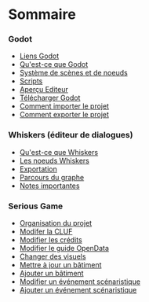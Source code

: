# Sommaire

### Godot

- [Liens Godot]
- [Qu'est-ce que Godot]
- [Système de scènes et de noeuds]
- [Scripts]
- [Aperçu Editeur]
- [Télécharger Godot]
- [Comment importer le projet]
- [Comment exporter le projet]

### Whiskers (éditeur de dialogues)

- [Qu'est-ce que Whiskers]
- [Les noeuds Whiskers]
- [Exportation]
- [Parcours du graphe]
- [Notes importantes]

### Serious Game

- [Organisation du projet]
- [Modifer la CLUF]
- [Modifier les crédits]
- [Modifier le guide OpenData]
- [Changer des visuels]
- [Mettre à jour un bâtiment]
- [Ajouter un bâtiment]
- [Modifier un événement scénaristique]
- [Ajouter un événement scénaristique]



[Liens Godot]: /documentation/godot.md#liens-godot
[Qu'est-ce que Godot]: /documentation/godot.md#quest-ce-que-godot
[Système de scènes et de noeuds]: /documentation/godot.md#système-de-scènes-et-de-noeuds
[Scripts]: /documentation/godot.md#scripts
[Aperçu Editeur]: /documentation/godot.md#aperçu-editeur
[Télécharger Godot]: /documentation/godot.md#télécharger-godot
[Comment importer le projet]: /documentation/godot.md#comment-importer-le-projet
[Comment exporter le projet]: /documentation/godot.md#comment-exporter-le-projet



[Qu'est-ce que Whiskers]: /documentation/whiskers.md#quest-ce-que-whiskers
[Les noeuds Whiskers]: /documentation/whiskers.md#les-noeuds-whiskers
[Exportation]: /documentation/whiskers.md#exportation
[Parcours du graphe]: /documentation/whiskers.md#parcours-du-graphe
[Notes importantes]: /documentation/whiskers.md#notes-importantes



[Organisation du projet]: /documentation/serious-game.md#organisation-du-projet
[Modifer la CLUF]: /documentation/serious-game.md#modifier-la-cluf
[Modifier les crédits]: /documentation/serious-game.md#modifier-les-crédits
[Modifier le guide OpenData]: /documentation/serious-game.md#modifier-le-guide-opendata
[Changer des visuels]: /documentation/serious-game.md#changer-des-visuels
[Mettre à jour un bâtiment]: /documentation/serious-game.md#mettre-à-jour-un-bâtiment
[Ajouter un bâtiment]: /documentation/serious-game.md#ajouter-un-bâtiment
[Modifier un événement scénaristique]: /documentation/serious-game.md#modifier-un-événement-scénaristique
[Ajouter un événement scénaristique]: /documentation/serious-game.md#ajouter-un-événement-scénaristique

